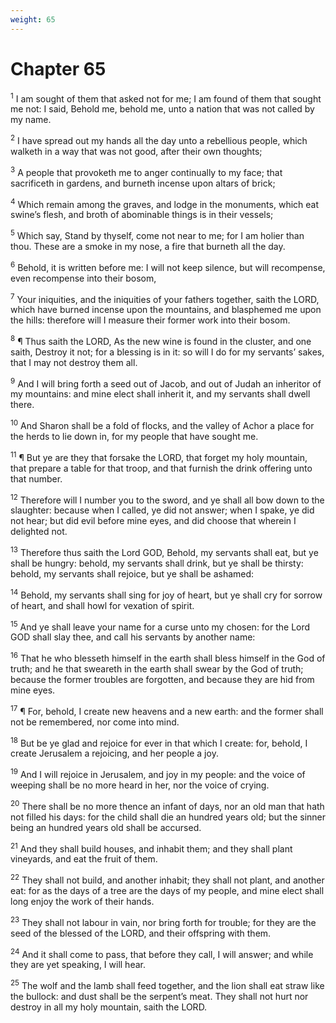 ```yaml
---
weight: 65
---
```


# Chapter 65

<sup>1</sup> I am sought of them that asked not for me; I am found of them that sought me not: I said, Behold me, behold me, unto a nation that was not called by my name. 

<sup>2</sup> I have spread out my hands all the day unto a rebellious people, which walketh in a way that was not good, after their own thoughts; 

<sup>3</sup> A people that provoketh me to anger continually to my face; that sacrificeth in gardens, and burneth incense upon altars of brick; 

<sup>4</sup> Which remain among the graves, and lodge in the monuments, which eat swine’s flesh, and broth of abominable things is in their vessels; 

<sup>5</sup> Which say, Stand by thyself, come not near to me; for I am holier than thou. These are a smoke in my nose, a fire that burneth all the day. 

<sup>6</sup> Behold, it is written before me: I will not keep silence, but will recompense, even recompense into their bosom, 

<sup>7</sup> Your iniquities, and the iniquities of your fathers together, saith the LORD, which have burned incense upon the mountains, and blasphemed me upon the hills: therefore will I measure their former work into their bosom. 

<sup>8</sup> ¶ Thus saith the LORD, As the new wine is found in the cluster, and one saith, Destroy it not; for a blessing is in it: so will I do for my servants’ sakes, that I may not destroy them all. 

<sup>9</sup> And I will bring forth a seed out of Jacob, and out of Judah an inheritor of my mountains: and mine elect shall inherit it, and my servants shall dwell there. 

<sup>10</sup> And Sharon shall be a fold of flocks, and the valley of Achor a place for the herds to lie down in, for my people that have sought me. 

<sup>11</sup> ¶ But ye are they that forsake the LORD, that forget my holy mountain, that prepare a table for that troop, and that furnish the drink offering unto that number. 

<sup>12</sup> Therefore will I number you to the sword, and ye shall all bow down to the slaughter: because when I called, ye did not answer; when I spake, ye did not hear; but did evil before mine eyes, and did choose that wherein I delighted not. 

<sup>13</sup> Therefore thus saith the Lord GOD, Behold, my servants shall eat, but ye shall be hungry: behold, my servants shall drink, but ye shall be thirsty: behold, my servants shall rejoice, but ye shall be ashamed: 

<sup>14</sup> Behold, my servants shall sing for joy of heart, but ye shall cry for sorrow of heart, and shall howl for vexation of spirit. 

<sup>15</sup> And ye shall leave your name for a curse unto my chosen: for the Lord GOD shall slay thee, and call his servants by another name: 

<sup>16</sup> That he who blesseth himself in the earth shall bless himself in the God of truth; and he that sweareth in the earth shall swear by the God of truth; because the former troubles are forgotten, and because they are hid from mine eyes. 

<sup>17</sup> ¶ For, behold, I create new heavens and a new earth: and the former shall not be remembered, nor come into mind. 

<sup>18</sup> But be ye glad and rejoice for ever in that which I create: for, behold, I create Jerusalem a rejoicing, and her people a joy. 

<sup>19</sup> And I will rejoice in Jerusalem, and joy in my people: and the voice of weeping shall be no more heard in her, nor the voice of crying. 

<sup>20</sup> There shall be no more thence an infant of days, nor an old man that hath not filled his days: for the child shall die an hundred years old; but the sinner being an hundred years old shall be accursed. 

<sup>21</sup> And they shall build houses, and inhabit them; and they shall plant vineyards, and eat the fruit of them. 

<sup>22</sup> They shall not build, and another inhabit; they shall not plant, and another eat: for as the days of a tree are the days of my people, and mine elect shall long enjoy the work of their hands. 

<sup>23</sup> They shall not labour in vain, nor bring forth for trouble; for they are the seed of the blessed of the LORD, and their offspring with them. 

<sup>24</sup> And it shall come to pass, that before they call, I will answer; and while they are yet speaking, I will hear. 

<sup>25</sup> The wolf and the lamb shall feed together, and the lion shall eat straw like the bullock: and dust shall be the serpent’s meat. They shall not hurt nor destroy in all my holy mountain, saith the LORD. 


